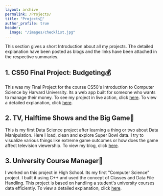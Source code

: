 ```yaml
---
layout: archive
permalink: /Projects/
title: "Projects📂"
author_profile: true
header:
  image: "/images/checklist.jpg"
---
```


This section gives a short Introduction about all my projects. The detailed explanation have been posted as blogs and the links have been attached in the respective summaries.

## 1. CS50 Final Project: Budgeting💰
This was my Final Project for the course CS50's Introduction to Computer Science
by Harvard University. Its a web app built for someone who wants to manage their money.
To see my project in live action, click [here](https://youtu.be/_hMlUxm6W6I). To view a detailed explanation, click [here](https://devanshu125.github.io/budgeting/).

## 2. TV, Halftime Shows and the Big Game🏈
This is my first Data Science project after learning a thing or two about Data Manipulation. Here I load, clean and explore Super Bowl data. I try to visualize various things like extreme game outcomes or how does the game affect television viewership. To view my blog, click [here](https://devanshu125.github.io/superbowl/).


## 3. University Course Manager📝
I worked on this project in High School. Its my first "Computer Science" project. I built it using C++ and used the concept of Classes and Data File Handling. This project is based on handling a student's university courses data efficiently. To view a detailed explanation, click [here](https://devanshu125.github.io/ucm/).
